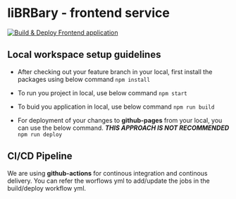 # liBRBary - frontend service
[![Build & Deploy Frontend application](https://github.com/librbary/main-frontend-react/actions/workflows/workflow-deploy.yml/badge.svg?branch=develop)](https://github.com/librbary/main-frontend-react/actions/workflows/workflow-deploy.yml)

## Local workspace setup guidelines
* After checking out your feature branch in your local, first install the packages using below command
``` npm install ```

* To run you project in local, use below command
``` npm start ```

* To buid you application in local, use below command
``` npm run build ```

* For deployment of your changes to **github-pages** from your local, you can use the below command. ***THIS APPROACH IS NOT RECOMMENDED***
``` npm run deploy ```

## CI/CD Pipeline
We are using **github-actions** for continous integration and continous delivery. You can refer the worflows yml to add/update the jobs in the build/deploy workflow yml.
